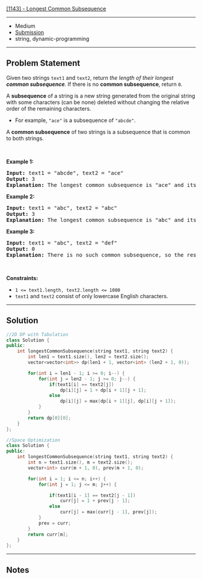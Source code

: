 [[1143] - Longest Common Subsequence](https://leetcode.com/problems/longest-common-subsequence)

---

- Medium
- [Submission]()
- string, dynamic-programming

---

## Problem Statement

<p>Given two strings <code>text1</code> and <code>text2</code>, return <em>the length of their longest <strong>common subsequence</strong>. </em>If there is no <strong>common subsequence</strong>, return <code>0</code>.</p>

<p>A <strong>subsequence</strong> of a string is a new string generated from the original string with some characters (can be none) deleted without changing the relative order of the remaining characters.</p>

<ul>
	<li>For example, <code>&quot;ace&quot;</code> is a subsequence of <code>&quot;abcde&quot;</code>.</li>
</ul>

<p>A <strong>common subsequence</strong> of two strings is a subsequence that is common to both strings.</p>

<p>&nbsp;</p>
<p><strong class="example">Example 1:</strong></p>

<pre>
<strong>Input:</strong> text1 = &quot;abcde&quot;, text2 = &quot;ace&quot; 
<strong>Output:</strong> 3  
<strong>Explanation:</strong> The longest common subsequence is &quot;ace&quot; and its length is 3.
</pre>

<p><strong class="example">Example 2:</strong></p>

<pre>
<strong>Input:</strong> text1 = &quot;abc&quot;, text2 = &quot;abc&quot;
<strong>Output:</strong> 3
<strong>Explanation:</strong> The longest common subsequence is &quot;abc&quot; and its length is 3.
</pre>

<p><strong class="example">Example 3:</strong></p>

<pre>
<strong>Input:</strong> text1 = &quot;abc&quot;, text2 = &quot;def&quot;
<strong>Output:</strong> 0
<strong>Explanation:</strong> There is no such common subsequence, so the result is 0.
</pre>

<p>&nbsp;</p>
<p><strong>Constraints:</strong></p>

<ul>
	<li><code>1 &lt;= text1.length, text2.length &lt;= 1000</code></li>
	<li><code>text1</code> and <code>text2</code> consist of only lowercase English characters.</li>
</ul>


---

## Solution

```cpp
//2D DP with Tabulation
class Solution {
public:
    int longestCommonSubsequence(string text1, string text2) {
        int len1 = text1.size(), len2 = text2.size();
        vector<vector<int>> dp(len1 + 1, vector<int> (len2 + 1, 0));

        for(int i = len1 - 1; i >= 0; i--) {
            for(int j = len2 - 1; j >= 0; j--) {
                if(text1[i] == text2[j])
                    dp[i][j] = 1 + dp[i + 1][j + 1];
                else
                    dp[i][j] = max(dp[i + 1][j], dp[i][j + 1]);
            }
        }
        return dp[0][0];
    }
};

//Space Optimization
class Solution {
public:
    int longestCommonSubsequence(string text1, string text2) {
        int n = text1.size(), m = text2.size();
        vector<int> curr(m + 1, 0), prev(m + 1, 0);

        for(int i = 1; i <= n; i++) {
            for(int j = 1; j <= m; j++) {

                if(text1[i - 1] == text2[j - 1])
                    curr[j] = 1 + prev[j - 1];
                else
                    curr[j] = max(curr[j - 1], prev[j]);
            }
            prev = curr;
        }
        return curr[m];
    }
};
```

---

## Notes

